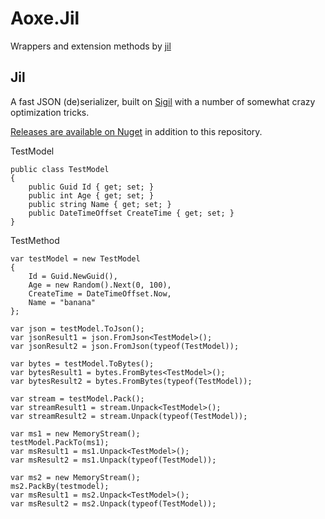 # Aoxe.Jil

Wrappers and extension methods by [jil](https://github.com/kevin-montrose/Jil)

## Jil

A fast JSON (de)serializer, built on [Sigil](https://github.com/kevin-montrose/Sigil) with a number of somewhat crazy optimization tricks.

[Releases are available on Nuget](https://www.nuget.org/packages/Jil/) in addition to this repository.

TestModel

```CSharp
public class TestModel
{
    public Guid Id { get; set; }
    public int Age { get; set; }
    public string Name { get; set; }
    public DateTimeOffset CreateTime { get; set; }
}
```

TestMethod

```CSharp
var testModel = new TestModel
{
    Id = Guid.NewGuid(),
    Age = new Random().Next(0, 100),
    CreateTime = DateTimeOffset.Now,
    Name = "banana"
};

var json = testModel.ToJson();
var jsonResult1 = json.FromJson<TestModel>();
var jsonResult2 = json.FromJson(typeof(TestModel));

var bytes = testModel.ToBytes();
var bytesResult1 = bytes.FromBytes<TestModel>();
var bytesResult2 = bytes.FromBytes(typeof(TestModel));

var stream = testModel.Pack();
var streamResult1 = stream.Unpack<TestModel>();
var streamResult2 = stream.Unpack(typeof(TestModel));

var ms1 = new MemoryStream();
testModel.PackTo(ms1);
var msResult1 = ms1.Unpack<TestModel>();
var msResult2 = ms1.Unpack(typeof(TestModel));

var ms2 = new MemoryStream();
ms2.PackBy(testmodel);
var msResult1 = ms2.Unpack<TestModel>();
var msResult2 = ms2.Unpack(typeof(TestModel));
```
